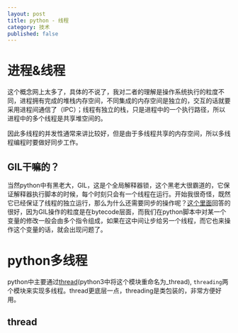 ```yaml
---
layout: post
title: python - 线程
category: 技术
published: false
---
```


# 进程&线程
这个概念网上太多了，具体的不说了，我对二者的理解是操作系统执行的粒度不同，进程拥有完成的堆栈内存空间，不同集成的内存空间是独立的，交互的话就要采用进程间通信了（IPC）；线程有独立的栈，只是进程中的一个执行路径，所以进程中的多个线程是共享堆空间的。

因此多线程的并发性通常来讲比较好，但是由于多线程共享的内存空间，所以多线程编程时要做好同步工作。

## GIL干嘛的？
当然python中有黑老大，GIL，这是个全局解释器锁，这个黑老大很霸道的，它保证解释器执行脚本的时候，每个时刻只会有一个线程在运行。开始我很奇怪，既然它已经保证了线程的独立运行，那么为什么还需要同步的操作呢？[这个里面][1]回答的很好，因为GIL操作的粒度是在bytecode层面，而我们在python脚本中对某一个变量的修改一般会由多个指令组成，如果在这中间让步给另一个线程，而它也来操作这个变量的话，就会出现问题了。

# python多线程
python中主要通过[thread](2)(python3中将这个模块重命名为_thread), `threading`两个模块来实现多线程。thread更底层一点，threading是类包装的，非常方便好用。

## thread

[1]: https://stackoverflow.com/questions/26873512/why-does-python-provide-locking-mechanisms-if-its-subject-to-a-gil/26873766#26873766?newreg=09f0750ce3104c6dbe2f39ad4ae4e451
[2]: https://docs.python.org/2/library/thread.html
